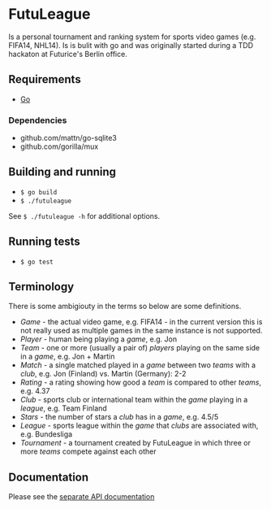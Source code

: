 # FutuLeague

Is a personal tournament and ranking system for sports video games (e.g. FIFA14, NHL14). Is is bulit with go and was originally started during a TDD hackaton at Futurice's Berlin office.

## Requirements

* [Go](http://golang.org/doc/install)

### Dependencies

* github.com/mattn/go-sqlite3
* github.com/gorilla/mux

## Building and running

* `$ go build`
* `$ ./futuleague`

See `$ ./futuleague -h` for additional options.

## Running tests

* `$ go test`

## Terminology

There is some ambigiouty in the terms so below are some definitions.

- *Game* - the actual video game, e.g. FIFA14 - in the current version this is not really used as multiple games in the same instance is not supported.
- *Player* - human being playing a _game_, e.g. Jon
- *Team* - one or more (usually a pair of) _players_ playing on the same side in a _game_, e.g. Jon + Martin
- *Match* - a single matched played in a _game_ between two _teams_ with a _club_, e.g. Jon (Finland) vs. Martin (Germany): 2-2
- *Rating* - a rating showing how good a _team_ is compared to other _teams_, e.g. 4.37
- *Club* - sports club or international team within the _game_ playing in a _league_, e.g. Team Finland
- *Stars* - the number of stars a _club_ has in a _game_, e.g. 4.5/5
- *League* - sports league within the _game_ that _clubs_ are associated with, e.g. Bundesliga
- *Tournament* - a tournament created by FutuLeague in which three or more _teams_ compete against each other

## Documentation

Please see the [separate API documentation](doc/api.md)

